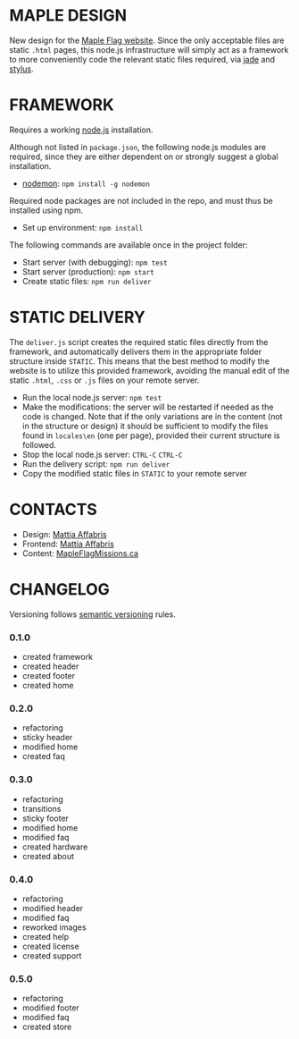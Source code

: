 MAPLE DESIGN
======

New design for the [Maple Flag website](http://www3.sympatico.ca/tlaschuk/mapleflagmissions/). Since the only acceptable files are static `.html` pages, this node.js infrastructure will simply act as a framework to more conveniently code the relevant static files required, via [jade](http://jade-lang.com/) and [stylus](http://learnboost.github.io/stylus/).

FRAMEWORK
======

Requires a working [node.js](https://nodejs.org/en/) installation.

Although not listed in `package.json`, the following node.js modules are required, since they are either dependent on or strongly suggest a global installation.

- [nodemon](http://nodemon.io/): `npm install -g nodemon`

Required node packages are not included in the repo, and must thus be installed using npm.

- Set up environment: `npm install`

The following commands are available once in the project folder:

- Start server (with debugging): `npm test`
- Start server (production): `npm start`
- Create static files: `npm run deliver`

STATIC DELIVERY
======

The `deliver.js` script creates the required static files directly from the framework, and automatically delivers them in the appropriate folder structure inside `STATIC`. This means that the best method to modify the website is to utilize this provided framework, avoiding the manual edit of the static `.html`, `.css` or `.js` files on your remote server.

- Run the local node.js server: `npm test`
- Make the modifications: the server will be restarted if needed as the code is changed. Note that if the only variations are in the content (not in the structure or design) it should be sufficient to modify the files found in `locales\en` (one per page), provided their current structure is followed.
- Stop the local node.js server: `CTRL-C` `CTRL-C`
- Run the delivery script: `npm run deliver`
- Copy the modified static files in `STATIC` to your remote server

CONTACTS
======

- Design: [Mattia Affabris](https://github.com/Gliptal)
- Frontend: [Mattia Affabris](https://github.com/Gliptal)
- Content: [MapleFlagMissions.ca](mailto:mapleflagmissions@gmail.com)

CHANGELOG
======

Versioning follows [semantic versioning](http://semver.org/) rules.

### 0.1.0

- created framework
- created header
- created footer
- created home

### 0.2.0

- refactoring
- sticky header
- modified home
- created faq

### 0.3.0

- refactoring
- transitions
- sticky footer
- modified home
- modified faq
- created hardware
- created about

### 0.4.0

- refactoring
- modified header
- modified faq
- reworked images
- created help
- created license
- created support

### 0.5.0

- refactoring
- modified footer
- modified faq
- created store